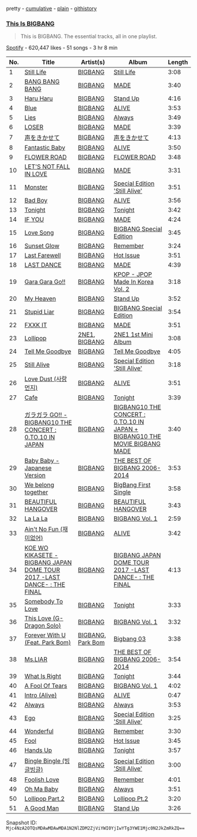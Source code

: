 pretty - [cumulative](/playlists/cumulative/37i9dQZF1DZ06evO2MKBFK.md) - [plain](/playlists/plain/37i9dQZF1DZ06evO2MKBFK) - [githistory](https://github.githistory.xyz/mackorone/spotify-playlist-archive/blob/main/playlists/plain/37i9dQZF1DZ06evO2MKBFK)

### [This Is BIGBANG](https://open.spotify.com/playlist/37i9dQZF1DZ06evO2MKBFK)

> This is BIGBANG\. The essential tracks, all in one playlist.

[Spotify](https://open.spotify.com/user/spotify) - 620,447 likes - 51 songs - 3 hr 8 min

| No. | Title | Artist(s) | Album | Length |
|---|---|---|---|---|
| 1 | [Still Life](https://open.spotify.com/track/3TSLqZssCoCdDlMhCJ08XW) | [BIGBANG](https://open.spotify.com/artist/4Kxlr1PRlDKEB0ekOCyHgX) | [Still Life](https://open.spotify.com/album/2oCAY48bhZvQte0l7apmYC) | 3:08 |
| 2 | [BANG BANG BANG](https://open.spotify.com/track/3dI59jLoFMjMAyUAyRZnkE) | [BIGBANG](https://open.spotify.com/artist/4Kxlr1PRlDKEB0ekOCyHgX) | [MADE](https://open.spotify.com/album/2SPrl8C8pgSM5gXbAiyJHY) | 3:40 |
| 3 | [Haru Haru](https://open.spotify.com/track/1L4d2lafz1odpIMe8va21X) | [BIGBANG](https://open.spotify.com/artist/4Kxlr1PRlDKEB0ekOCyHgX) | [Stand Up](https://open.spotify.com/album/0NB6IIwQeRDzNFCU22LQto) | 4:16 |
| 4 | [Blue](https://open.spotify.com/track/4LOLvDtzykDC7y9WehFoOi) | [BIGBANG](https://open.spotify.com/artist/4Kxlr1PRlDKEB0ekOCyHgX) | [ALIVE](https://open.spotify.com/album/5rI92smOlSS5d1Hq05BY7M) | 3:53 |
| 5 | [Lies](https://open.spotify.com/track/54SpjxPioot7g7hVfbrXHh) | [BIGBANG](https://open.spotify.com/artist/4Kxlr1PRlDKEB0ekOCyHgX) | [Always](https://open.spotify.com/album/4T1fv3gIYifquPf9dRhJei) | 3:49 |
| 6 | [LOSER](https://open.spotify.com/track/2vzn8usBcuNL93DnTjEK0z) | [BIGBANG](https://open.spotify.com/artist/4Kxlr1PRlDKEB0ekOCyHgX) | [MADE](https://open.spotify.com/album/2SPrl8C8pgSM5gXbAiyJHY) | 3:39 |
| 7 | [声をきかせて](https://open.spotify.com/track/3A6XBzAollv1Yi7dl53141) | [BIGBANG](https://open.spotify.com/artist/4Kxlr1PRlDKEB0ekOCyHgX) | [声をきかせて](https://open.spotify.com/album/35kyS8D51cS1mVqWMbLNIr) | 4:13 |
| 8 | [Fantastic Baby](https://open.spotify.com/track/26eV0R7nbqtlzh316ncU99) | [BIGBANG](https://open.spotify.com/artist/4Kxlr1PRlDKEB0ekOCyHgX) | [ALIVE](https://open.spotify.com/album/5rI92smOlSS5d1Hq05BY7M) | 3:50 |
| 9 | [FLOWER ROAD](https://open.spotify.com/track/5tmKSkKHNVrxh4Fctj2TdS) | [BIGBANG](https://open.spotify.com/artist/4Kxlr1PRlDKEB0ekOCyHgX) | [FLOWER ROAD](https://open.spotify.com/album/75LBd3Qv8p2DqqGk3oykdx) | 3:48 |
| 10 | [LET'S NOT FALL IN LOVE](https://open.spotify.com/track/6UgkB0xM45TR3Zjqm3GQ6T) | [BIGBANG](https://open.spotify.com/artist/4Kxlr1PRlDKEB0ekOCyHgX) | [MADE](https://open.spotify.com/album/2SPrl8C8pgSM5gXbAiyJHY) | 3:31 |
| 11 | [Monster](https://open.spotify.com/track/0c7QMo952Ga2qAJMdfEcrb) | [BIGBANG](https://open.spotify.com/artist/4Kxlr1PRlDKEB0ekOCyHgX) | [Special Edition 'Still Alive'](https://open.spotify.com/album/4tsRYh3Fat8iwTL0RkLX6X) | 3:51 |
| 12 | [Bad Boy](https://open.spotify.com/track/7GLlnuHjYIKy3YR59ziaQe) | [BIGBANG](https://open.spotify.com/artist/4Kxlr1PRlDKEB0ekOCyHgX) | [ALIVE](https://open.spotify.com/album/5rI92smOlSS5d1Hq05BY7M) | 3:56 |
| 13 | [Tonight](https://open.spotify.com/track/5BGFEihEqSVBPWICqVnPIU) | [BIGBANG](https://open.spotify.com/artist/4Kxlr1PRlDKEB0ekOCyHgX) | [Tonight](https://open.spotify.com/album/6b08mw1Ggz7UyVYas1iRgj) | 3:42 |
| 14 | [IF YOU](https://open.spotify.com/track/4kaY4LbdbomICC25gYGGtn) | [BIGBANG](https://open.spotify.com/artist/4Kxlr1PRlDKEB0ekOCyHgX) | [MADE](https://open.spotify.com/album/2SPrl8C8pgSM5gXbAiyJHY) | 4:24 |
| 15 | [Love Song](https://open.spotify.com/track/784qSLhmIjbc37plSfaPzF) | [BIGBANG](https://open.spotify.com/artist/4Kxlr1PRlDKEB0ekOCyHgX) | [BIGBANG Special Edition](https://open.spotify.com/album/2fpQB21ER6ETvnfADPdaHl) | 3:45 |
| 16 | [Sunset Glow](https://open.spotify.com/track/3qHBjPdFZeS0tfXywAxOKq) | [BIGBANG](https://open.spotify.com/artist/4Kxlr1PRlDKEB0ekOCyHgX) | [Remember](https://open.spotify.com/album/2W66jOC3qqVZvLn9foXXbg) | 3:24 |
| 17 | [Last Farewell](https://open.spotify.com/track/7KDHGgYt5fF2Lh9FxMbVML) | [BIGBANG](https://open.spotify.com/artist/4Kxlr1PRlDKEB0ekOCyHgX) | [Hot Issue](https://open.spotify.com/album/4qpzzLtl5ksEnhryRUrNQC) | 3:51 |
| 18 | [LAST DANCE](https://open.spotify.com/track/7ijWcf4FsoxoyPK4B9WGp6) | [BIGBANG](https://open.spotify.com/artist/4Kxlr1PRlDKEB0ekOCyHgX) | [MADE](https://open.spotify.com/album/2SPrl8C8pgSM5gXbAiyJHY) | 4:39 |
| 19 | [Gara Gara Go!!](https://open.spotify.com/track/5hFugfSDVfW2ClT3tXlBfe) | [BIGBANG](https://open.spotify.com/artist/4Kxlr1PRlDKEB0ekOCyHgX) | [KPOP \- JPOP Made In Korea Vol\. 2](https://open.spotify.com/album/4PRvd9TvkVDwMnaYu6qHUl) | 3:18 |
| 20 | [My Heaven](https://open.spotify.com/track/6M78En84cFYQxdYABC2fZO) | [BIGBANG](https://open.spotify.com/artist/4Kxlr1PRlDKEB0ekOCyHgX) | [Stand Up](https://open.spotify.com/album/0NB6IIwQeRDzNFCU22LQto) | 3:52 |
| 21 | [Stupid Liar](https://open.spotify.com/track/0ZHfjGYU26P7B0j1MmHeG8) | [BIGBANG](https://open.spotify.com/artist/4Kxlr1PRlDKEB0ekOCyHgX) | [BIGBANG Special Edition](https://open.spotify.com/album/2fpQB21ER6ETvnfADPdaHl) | 3:54 |
| 22 | [FXXK IT](https://open.spotify.com/track/3lYvepDz6yYj29z7e4r5z0) | [BIGBANG](https://open.spotify.com/artist/4Kxlr1PRlDKEB0ekOCyHgX) | [MADE](https://open.spotify.com/album/2SPrl8C8pgSM5gXbAiyJHY) | 3:51 |
| 23 | [Lollipop](https://open.spotify.com/track/2eDGx6nbrznlTmf6YMjrRi) | [2NE1](https://open.spotify.com/artist/1l0mKo96Jh9HVYONcRl3Yp), [BIGBANG](https://open.spotify.com/artist/4Kxlr1PRlDKEB0ekOCyHgX) | [2NE1 1st Mini Album](https://open.spotify.com/album/5WyEkWi7ZPMrVSbU1Cabba) | 3:08 |
| 24 | [Tell Me Goodbye](https://open.spotify.com/track/3GXiHK4P3hdSuxEdWVo2rg) | [BIGBANG](https://open.spotify.com/artist/4Kxlr1PRlDKEB0ekOCyHgX) | [Tell Me Goodbye](https://open.spotify.com/album/5Nmqr0lMATwA9XzOoLYHJX) | 4:05 |
| 25 | [Still Alive](https://open.spotify.com/track/7DUl32UdrwpCXgs7vVXJF2) | [BIGBANG](https://open.spotify.com/artist/4Kxlr1PRlDKEB0ekOCyHgX) | [Special Edition 'Still Alive'](https://open.spotify.com/album/4tsRYh3Fat8iwTL0RkLX6X) | 3:18 |
| 26 | [Love Dust \(사랑 먼지\)](https://open.spotify.com/track/6mTFH5acKqe2fpxuFmiDjr) | [BIGBANG](https://open.spotify.com/artist/4Kxlr1PRlDKEB0ekOCyHgX) | [ALIVE](https://open.spotify.com/album/5rI92smOlSS5d1Hq05BY7M) | 3:51 |
| 27 | [Cafe](https://open.spotify.com/track/4mm23jt7cimDkeHu1VcS2v) | [BIGBANG](https://open.spotify.com/artist/4Kxlr1PRlDKEB0ekOCyHgX) | [Tonight](https://open.spotify.com/album/6b08mw1Ggz7UyVYas1iRgj) | 3:39 |
| 28 | [ガラガラ GO!! \- BIGBANG10 THE CONCERT : 0.TO.10 IN JAPAN](https://open.spotify.com/track/4SWHjD4dAeAXH195K88WE3) | [BIGBANG](https://open.spotify.com/artist/4Kxlr1PRlDKEB0ekOCyHgX) | [BIGBANG10 THE CONCERT : 0.TO.10 IN JAPAN + BIGBANG10 THE MOVIE BIGBANG MADE](https://open.spotify.com/album/4vmVVnvt5RoW21rAADx77C) | 3:40 |
| 29 | [Baby Baby \- Japanese Version](https://open.spotify.com/track/0DQ8eRAcGG1iUIdqk6RFhq) | [BIGBANG](https://open.spotify.com/artist/4Kxlr1PRlDKEB0ekOCyHgX) | [THE BEST OF BIGBANG 2006\-2014](https://open.spotify.com/album/1JwbdXLKJVffgSW95WcTUp) | 3:53 |
| 30 | [We belong together](https://open.spotify.com/track/7mm0wCVAg6iigOXWEfd4P3) | [BIGBANG](https://open.spotify.com/artist/4Kxlr1PRlDKEB0ekOCyHgX) | [BigBang First Single](https://open.spotify.com/album/3nfvdW6RJSRkIGcqy1wJ8K) | 3:58 |
| 31 | [BEAUTIFUL HANGOVER](https://open.spotify.com/track/1Z9metSk7L35CWSbVzoP2w) | [BIGBANG](https://open.spotify.com/artist/4Kxlr1PRlDKEB0ekOCyHgX) | [BEAUTIFUL HANGOVER](https://open.spotify.com/album/0T3kfOUAUkhzvrPUm6sxxA) | 3:43 |
| 32 | [La La La](https://open.spotify.com/track/62laTbC1RWyE3IhsNEbvE9) | [BIGBANG](https://open.spotify.com/artist/4Kxlr1PRlDKEB0ekOCyHgX) | [BIGBANG Vol\. 1](https://open.spotify.com/album/3iTETURuyuUJByvQOLoydV) | 2:59 |
| 33 | [Ain't No Fun \(재미없어\)](https://open.spotify.com/track/4ay2yecNFJtNuPOVojzHEZ) | [BIGBANG](https://open.spotify.com/artist/4Kxlr1PRlDKEB0ekOCyHgX) | [ALIVE](https://open.spotify.com/album/5rI92smOlSS5d1Hq05BY7M) | 3:42 |
| 34 | [KOE WO KIKASETE \- BIGBANG JAPAN DOME TOUR 2017 \-LAST DANCE\- : THE FINAL](https://open.spotify.com/track/3IBZcTeLOvt18WzVOjLj5G) | [BIGBANG](https://open.spotify.com/artist/4Kxlr1PRlDKEB0ekOCyHgX) | [BIGBANG JAPAN DOME TOUR 2017 \-LAST DANCE\- : THE FINAL](https://open.spotify.com/album/2eIjByPSAvov7cdnzpohZB) | 4:13 |
| 35 | [Somebody To Love](https://open.spotify.com/track/4UIKBrkH4ZKI2glKwQFDSV) | [BIGBANG](https://open.spotify.com/artist/4Kxlr1PRlDKEB0ekOCyHgX) | [Tonight](https://open.spotify.com/album/6b08mw1Ggz7UyVYas1iRgj) | 3:33 |
| 36 | [This Love \(G\-Dragon Solo\)](https://open.spotify.com/track/2BLYXxyrBvCCrzvtVFtPWc) | [BIGBANG](https://open.spotify.com/artist/4Kxlr1PRlDKEB0ekOCyHgX) | [BIGBANG Vol\. 1](https://open.spotify.com/album/3iTETURuyuUJByvQOLoydV) | 3:32 |
| 37 | [Forever With U \(Feat\. Park Bom\)](https://open.spotify.com/track/7czVcA9IUsAy61QdQaX2Tw) | [BIGBANG](https://open.spotify.com/artist/4Kxlr1PRlDKEB0ekOCyHgX), [Park Bom](https://open.spotify.com/artist/3uHb6dRazmcaT15bMexUtt) | [Bigbang 03](https://open.spotify.com/album/0UewBgAMHugPdwS4Utk8SH) | 3:38 |
| 38 | [Ms.LIAR](https://open.spotify.com/track/5crgHI4qrCm8ayPms3EGhS) | [BIGBANG](https://open.spotify.com/artist/4Kxlr1PRlDKEB0ekOCyHgX) | [THE BEST OF BIGBANG 2006\-2014](https://open.spotify.com/album/1JwbdXLKJVffgSW95WcTUp) | 3:54 |
| 39 | [What Is Right](https://open.spotify.com/track/7lUuLySlWkAAXF2olbxWEV) | [BIGBANG](https://open.spotify.com/artist/4Kxlr1PRlDKEB0ekOCyHgX) | [Tonight](https://open.spotify.com/album/6b08mw1Ggz7UyVYas1iRgj) | 3:44 |
| 40 | [A Fool Of Tears](https://open.spotify.com/track/4CHpoZ8tK0Xagah6Lcey0C) | [BIGBANG](https://open.spotify.com/artist/4Kxlr1PRlDKEB0ekOCyHgX) | [BIGBANG Vol\. 1](https://open.spotify.com/album/3iTETURuyuUJByvQOLoydV) | 4:02 |
| 41 | [Intro \(Alive\)](https://open.spotify.com/track/4G1DVtcCpyzcA3tBjOvF38) | [BIGBANG](https://open.spotify.com/artist/4Kxlr1PRlDKEB0ekOCyHgX) | [ALIVE](https://open.spotify.com/album/5rI92smOlSS5d1Hq05BY7M) | 0:47 |
| 42 | [Always](https://open.spotify.com/track/4aIgmON0kGOFooTuiIh2KS) | [BIGBANG](https://open.spotify.com/artist/4Kxlr1PRlDKEB0ekOCyHgX) | [Always](https://open.spotify.com/album/4T1fv3gIYifquPf9dRhJei) | 3:53 |
| 43 | [Ego](https://open.spotify.com/track/6whEx8LRxGMFj0oqXP0vX3) | [BIGBANG](https://open.spotify.com/artist/4Kxlr1PRlDKEB0ekOCyHgX) | [Special Edition 'Still Alive'](https://open.spotify.com/album/4tsRYh3Fat8iwTL0RkLX6X) | 3:25 |
| 44 | [Wonderful](https://open.spotify.com/track/5NnjXRvnm2xGwBA3dnO8Mq) | [BIGBANG](https://open.spotify.com/artist/4Kxlr1PRlDKEB0ekOCyHgX) | [Remember](https://open.spotify.com/album/2W66jOC3qqVZvLn9foXXbg) | 3:30 |
| 45 | [Fool](https://open.spotify.com/track/0K1bxe733BFc74jk4g59ED) | [BIGBANG](https://open.spotify.com/artist/4Kxlr1PRlDKEB0ekOCyHgX) | [Hot Issue](https://open.spotify.com/album/4qpzzLtl5ksEnhryRUrNQC) | 3:45 |
| 46 | [Hands Up](https://open.spotify.com/track/1R1wuzQxZhghrjJZvqReyW) | [BIGBANG](https://open.spotify.com/artist/4Kxlr1PRlDKEB0ekOCyHgX) | [Tonight](https://open.spotify.com/album/6b08mw1Ggz7UyVYas1iRgj) | 3:57 |
| 47 | [Bingle Bingle \(빙글빙글\)](https://open.spotify.com/track/5nEqDf0voYu56KiHf7cfDe) | [BIGBANG](https://open.spotify.com/artist/4Kxlr1PRlDKEB0ekOCyHgX) | [Special Edition 'Still Alive'](https://open.spotify.com/album/4tsRYh3Fat8iwTL0RkLX6X) | 3:00 |
| 48 | [Foolish Love](https://open.spotify.com/track/3zXL187ljM6hMO5PdhmjFk) | [BIGBANG](https://open.spotify.com/artist/4Kxlr1PRlDKEB0ekOCyHgX) | [Remember](https://open.spotify.com/album/2W66jOC3qqVZvLn9foXXbg) | 4:01 |
| 49 | [Oh Ma Baby](https://open.spotify.com/track/27vEqY0DyEDGXVFIb66kuL) | [BIGBANG](https://open.spotify.com/artist/4Kxlr1PRlDKEB0ekOCyHgX) | [Always](https://open.spotify.com/album/4T1fv3gIYifquPf9dRhJei) | 3:51 |
| 50 | [Lollipop Part.2](https://open.spotify.com/track/7jJnHoPel2hxKFlcLgTmoJ) | [BIGBANG](https://open.spotify.com/artist/4Kxlr1PRlDKEB0ekOCyHgX) | [Lollipop Pt.2](https://open.spotify.com/album/4VPoZSOEnpfUu36fILrqA1) | 3:20 |
| 51 | [A Good Man](https://open.spotify.com/track/72NpoBNUwJFDHMbyV2iMYv) | [BIGBANG](https://open.spotify.com/artist/4Kxlr1PRlDKEB0ekOCyHgX) | [Stand Up](https://open.spotify.com/album/0NB6IIwQeRDzNFCU22LQto) | 3:26 |

Snapshot ID: `Mjc4NzA2OTQsMDAwMDAwMDA1N2NlZDM2ZjViYWI0YjIwYTg3YWE1Mjc0N2JkZmRkZQ==`
